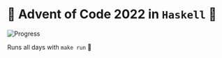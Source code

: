 # 🎄 Advent of Code 2022 in `Haskell` 🎄

![Progress](https://progress-bar.dev/10/?scale=50&title=stars&width=200&color=ffd700&suffix=⭐)

Runs all days with `make run` 🎅

